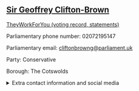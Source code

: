 ## <a href="https://members.parliament.uk/member/249/contact">Sir Geoffrey Clifton-Brown</a>

<a href="https://www.theyworkforyou.com/mp/10119/geoffrey_clifton-brown/the_cotswolds">TheyWorkForYou (voting record, statements)</a> 

Parliamentary phone number: 02072195147 

Parliamentary email: cliftonbrowng@parliament.uk 

Party: Conservative 

Borough: The Cotswolds 

<details><summary>Extra contact information and social media</summary> 
<li>Website: http://www.cliftonbrown.co.uk</li>
<li>Twitter:</li>
<li>Constituency office phone number:</li>
<li>Constituency office email:</li>
<li>Facebook:</li>
<li>Instagram:</li>
<li>Youtube:</li>
<li>Linkedin:</li>
<li>Government department phone number:</li>
<li>Government department email:</li>
<li>Threads:</li>
<li>Party office phone number:</li>
<li>Party office email:</li>
<li>Tiktok:</li>
</details>